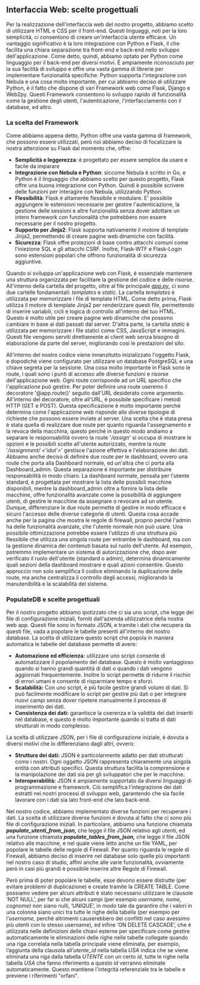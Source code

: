 ## Interfaccia Web: scelte progettuali

Per la realizzazione dell'interfaccia web del nostro progetto, abbiamo scelto di utilizzare HTML e CSS per il front-end. Questi linguaggi, noti per la loro semplicità, ci consentono di creare un'interfaccia utente efficace. Un vantaggio significativo è la loro integrazione con Python e Flask, il che facilita una chiara separazione tra front-end e back-end nello sviluppo dell'applicazione. Come detto, quindi, abbiamo optato per Python come linguaggio per il back-end per diversi motivi. È ampiamente riconosciuto per la sua facilità di sviluppo e offre una vasta gamma di librerie per implementare funzionalità specifiche. Python supporta l'integrazione con Nebula e una cosa molto importante, per cui abbiamo deciso di utilizzare Python, è il fatto che dispone di vari Framework web come Flask, Django e Web2py. Questi Framework consentono lo sviluppo rapido di funzionalità come la gestione degli utenti, l'autenticazione, l'interfacciamento con il database, ed altro.

### La scelta del Framework

Come abbiamo appena detto, Python offre una vasta gamma di framework, che possono essere utilizzati, però noi abbiamo deciso di focalizzare la nostra attenzione su Flask dal momento che, offre:

- **Semplicità e leggerezza**: è progettato per essere semplice da usare e facile da imparare
- **Integrazione con Nebula e Python**: siccome Nebula è scritto in Go, e Python è il linguaggio che abbiamo scelto per questo progetto, Flask offre una buona integrazione con Python. Quindi è possibile scrivere delle funzioni per interagire con Nebula, utilizzando Python.
- **Flessibilità**: Flask è altamente flessibile e modulare. E' possibile aggiungere le estensioni necessarie per gestire l'autenticazione, la gestione delle sessioni e altre funzionalità senza dover adottare un intero framework con funzionalità che potrebbero non essere necessarie per il nostro progetto.
- **Supporto per Jinja2**: Flask supporta nativamente il motore di template Jinja2, permettendo di creare pagine web dinamiche con facilità.
- **Sicurezza**: Flask offre protezioni di base contro attacchi comuni come l’iniezione SQL e gli attacchi CSRF. Inoltre, Flask-WTF e Flask-Login sono estensioni popolari che offrono funzionalità di sicurezza aggiuntive.

Quando si sviluppa un'applicazione web con Flask, è essenziale mantenere una struttura organizzata per facilitare la gestione del codice e delle risorse. All'interno della cartella del progetto, oltre al file principale _[app.py](http://app.py)_, ci sono due cartelle fondamentali: _templates_ e _static_. La cartella _templates_ è utilizzata per memorizzare i file di template HTML. Come detto prima, Flask utilizza il motore di template Jinja2 per renderizzare questi file, permettendo di inserire variabili, cicli e logica di controllo all'interno del tuo HTML. Questo è molto utile per creare pagine web dinamiche che possono cambiare in base ai dati passati dal server. D'altra parte, la cartella _static_ è utilizzata per memorizzare i file statici come CSS, JavaScript e immagini. Questi file vengono serviti direttamente ai client web senza bisogno di elaborazione da parte del server, migliorando così le prestazioni del sito.

All'interno del nostro codice viene innanzitutto inizializzato l'oggetto Flask, e dopodiché viene configurato per utilizzare un database PostgreSQL e una chiave segreta per la sessione. Una cosa molto importante in Flask sono le route, i quali sono i punti di accesso alle diverse funzioni e risorse dell'applicazione web. Ogni route corrisponde ad un URL specifico che l'applicazione può gestire. Per poter definire una route useremo il decoratore '@app.route()' seguito dall'URL desiderato come argomento. All'interno del decoratore, oltre all'URL, è possibile specificare i metodi HTTP (GET e POST). Questa specificazione è molto importante perché determina come l'applicazione web risponde alle diverse tipologie di richieste che possono essere inviate al server. Una scelta che è stata presa è stata quella di realizzare due route per quanto riguarda l'assegnamento e la revoca della macchina, questo perché in questo modo andiamo a separare le responsabilità ovvero la route '_/assign_' si occupa di mostrare le opzioni e le possibili scelte all'utente autorizzato, mentre la route '_/assignment/ <'idut'>_' gestisce l'azione effettiva e l'elaborazione dei dati. Abbiamo anche deciso di definire due route per le dashboard, ovvero una route che porta alla Dashboard normale, ed un'altra che ci porta alla Dashboard_admin. Questa separazione è importante per distribuire responsabilità in modo chiaro. La dashboard normale, pensata per l'utente standard, è progettata per mostrare la lista delle possibili macchine disponibili, mentre la dashboard_admin oltre a fornire la lista delle macchine, offre funzionalità avanzate come la possibilità di aggiungere utenti, di gestire le macchine da assegnare o revocare ad un utente. Dunque, differenziare le due route permette di gestire in modo efficace e sicuro l'accesso delle diverse categorie di utenti. Questa cosa accade anche per la pagina che mostra le regole di firewall, proprio perché l'admin ha delle funzionalità avanzate, che l'utente normale non può usare. Una possibile ottimizzazione potrebbe essere l'utilizzo di una struttura più flessibile che utilizza una singola route per entrambe le dashboard, ma con la gestione dinamica dei contenuti basata sul ruolo dell'utente. Ad esempio, potremmo implementare un sistema di autorizzazione che, dopo aver verificato il ruolo dell'utente (standard o admin), determina dinamicamente quali sezioni della dashboard mostrare e quali azioni consentire. Questo approccio non solo semplifica il codice eliminando la duplicazione delle route, ma anche centralizza il controllo degli accessi, migliorando la manutenibilità e la scalabilità del sistema.

### PopulateDB e scelte progettuali

Per il nostro progetto abbiamo ipotizzato che ci sia uno script, che legge dei file di configurazione iniziali, forniti dall'azienda utilizzatrice della nostra web app. Questi file sono in formato JSON, e tramite i dati che recupera da questi file, vada a popolare le tabelle presenti all'interno del nostro database. La scelta di utilizzare questo script che popola in maniera automatica le tabelle del database permette di avere:

- **Automazione ed efficienza:** utilizzare uno script consente di automatizzare il popolamento del database. Questo è molto vantaggioso quando si hanno grandi quantità di dati o quando i dati vengono aggiornati frequentemente. Inoltre lo script permette di ridurre il rischio di errori umani e consente di risparmiare tempo e sforzi.
- **Scalabilità:** Con uno script, è più facile gestire grandi volumi di dati. Si può facilmente modificare lo script per gestire più dati o per integrare nuovi campi senza dover ripetere manualmente il processo di inserimento dei dati.
- **Consistenza dei dati:** garantisce la coerenza e la validità dei dati inseriti nel database, e questo è molto importante quando si tratta di dati strutturati in modo complesso.

La scelta di utilizzare JSON, per i file di configurazione iniziale, è dovuta a diversi motivi che lo differenziano dagli altri, ovvero:

- **Struttura dei dati:** JSON è particolarmente adatto per dati strutturati come i nostri. Ogni oggetto JSON rappresenta chiaramente una singola entità con attributi specifici. Questa struttura facilita la comprensione e la manipolazione dei dati sia per gli sviluppatori che per le macchine.
- **Interoperabilità:** JSON è ampiamente supportato da diversi linguaggi di programmazione e framework. Ciò semplifica l'integrazione dei dati estratti nei nostri processi di sviluppo web, garantendo che sia facile lavorare con i dati sia lato front-end che lato back-end.

Nel nostro codice, abbiamo implementato diverse funzioni per recuperare i dati. La scelta di utilizzare diverse funzioni è dovuta al fatto che ci sono più file di configurazione iniziali. In particolare, abbiamo una funzione chiamata _**populate_utenti_from_json,**_ che legge il file JSON relativo agli utenti, ed una funzione chiamata _**populate_tables_from_json,**_ che legge il file JSON relativo alle macchine, e nel quale viene letto anche un file YAML, per popolare le tabelle delle regole di Firewall. Per quanto riguarda le regole di Firewall, abbiamo deciso di inserire nel database solo quelle più importanti nel nostro caso di studio, affini anche alle varie funzionalità, ovviamente però in casi più grandi è possibile inserire altre Regole di Firewall. 

Però prima di poter popolare le tabelle, esse devono essere distrutte (per evitare problemi di duplicazione) e create tramite la CREATE TABLE. Come possiamo vedere per alcuni attributi è stato necessario utilizzare le clausole ‘NOT NULL’, per far si che alcuni campi (per esempio _username, nome, cognome)_ non siano nulli, ‘UNIQUE’, in modo tale da garantire che i valori in una colonna siano unici tra tutte le righe della tabella (per esempio per l’_username,_ perché altrimenti causerebbero dei conflitti nel caso avessimo più utenti con lo stesso username), ed infine ‘ON DELETE CASCADE’, che è utilizzata nelle definizioni delle chiavi esterne per specificare come gestire automaticamente le eliminazioni delle righe nelle tabelle collegate quando una riga correlata nella tabella principale viene eliminata, per esempio, l’aggiunta della clausola all’_utente_id_ nella tabella _USA_ indica che se viene eliminata una riga dalla tabella _UTENTE_ con un certo _id_, tutte le righe nella tabella _USA_ che fanno riferimento a questo _id_ verranno eliminate automaticamente. Questo mantiene l'integrità referenziale tra le tabelle e previene i riferimenti "orfani".